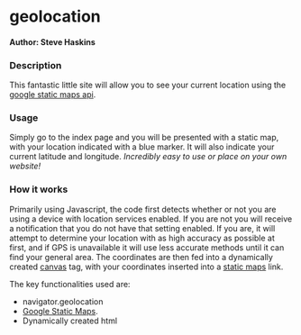 # geolocation
#### Author: Steve Haskins

### Description

This fantastic little site will allow you to see your current location using the [google static maps api](https://developers.google.com/maps/documentation/staticmaps/ "Google static maps"). 


### Usage
Simply go to the index page and you will be presented with a static map, with your location indicated with a blue marker. It will also indicate your current latitude and longitude. *Incredibly easy to use or place on your own website!*

### How it works
Primarily using Javascript, the code first detects whether or not you are using a device with location services enabled. If you are not you will receive a notification that you do not have that setting enabled. If you are, it will attempt to determine your location with as high accuracy as possible at first, and if GPS is unavailable it will use less accurate methods until it can find your general area. The coordinates are then fed into a dynamically created [canvas](https://developer.mozilla.org/en-US/docs/Web/API/Canvas_API/Tutorial "Mozilla Canvas Tutorial") tag, with your coordinates inserted into a [static maps](https://developers.google.com/maps/documentation/staticmaps/ "Google static maps") link.

The key functionalities used are:
- navigator.geolocation
- [Google Static Maps](https://developers.google.com/maps/documentation/staticmaps/ "Google static maps").
- Dynamically created html